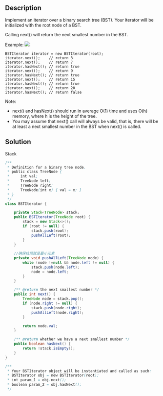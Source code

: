 ## Description

Implement an iterator over a binary search tree (BST). Your iterator will be initialized with the root node of a BST.

Calling next() will return the next smallest number in the BST.

Example:
![](https://assets.leetcode.com/uploads/2018/12/25/bst-tree.png)
```
BSTIterator iterator = new BSTIterator(root);
iterator.next();    // return 3
iterator.next();    // return 7
iterator.hasNext(); // return true
iterator.next();    // return 9
iterator.hasNext(); // return true
iterator.next();    // return 15
iterator.hasNext(); // return true
iterator.next();    // return 20
iterator.hasNext(); // return false
```

Note:

- next() and hasNext() should run in average O(1) time and uses O(h) memory, where h is the height of the tree.
- You may assume that next() call will always be valid, that is, there will be at least a next smallest number in the BST when next() is called.


## Solution

Stack 

```JAVA
/**
 * Definition for a binary tree node.
 * public class TreeNode {
 *     int val;
 *     TreeNode left;
 *     TreeNode right;
 *     TreeNode(int x) { val = x; }
 * }
 */
class BSTIterator {

    private Stack<TreeNode> stack;
    public BSTIterator(TreeNode root) {
        stack = new Stack<>();
        if (root != null) {
            stack.push(root);
            pushAllLeft(root);
        }
    }
    
    //确保栈顶就是最小元素
    private void pushAllLeft(TreeNode node) {
        while (node !=null && node.left != null) {
            stack.push(node.left);
            node = node.left;
        }
    }

    /** @return the next smallest number */
    public int next() {
        TreeNode node = stack.pop();
        if (node.right != null) {
            stack.push(node.right);
            pushAllLeft(node.right);
        }

        return node.val;
    }

    /** @return whether we have a next smallest number */
    public boolean hasNext() {
        return !stack.isEmpty();
    }
}

/**
 * Your BSTIterator object will be instantiated and called as such:
 * BSTIterator obj = new BSTIterator(root);
 * int param_1 = obj.next();
 * boolean param_2 = obj.hasNext();
 */
```
